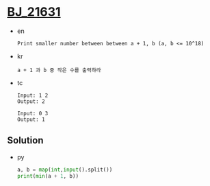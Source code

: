 # [BJ_21631](https://acmicpc.net/problem/21631)

* en

  ```en
  Print smaller number between between a + 1, b (a, b <= 10^18)
  ```

* kr

  ```kr
  a + 1 과 b 중 작은 수를 출력하라
  ```

* tc

  ```tc
  Input: 1 2
  Output: 2

  Input: 0 3
  Output: 1
  ```

## Solution

* py

  ```py
  a, b = map(int,input().split())
  print(min(a + 1, b))
  ```
